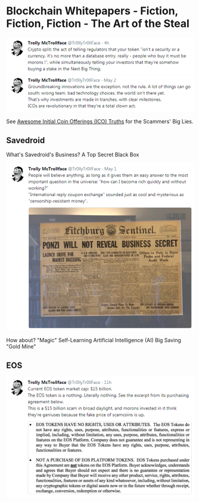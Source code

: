 

# Blockchain Whitepapers - Fiction, Fiction, Fiction - The Art of the Steal


![](i/trolly-cryptosplit.png)
![](i/trolly-ico.png)



See [Awesome Initial Coin Offerings (ICO) Truths](https://github.com/openblockchains/awesome-ico-truths) 
for the Scammers' Big Lies.




## Savedroid

What's Savedroid's Business? A Top Secret Black Box

![](i/trolly-ponzi.png)

How about? "Magic" Self-Learning Artificial Intelligence (AI) Big Saving "Gold Mine"



## EOS

![](i/trolly-eos.png)


